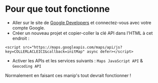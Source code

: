 # Pour que tout fonctionne

- Aller sur le site de [Google Developers](https://console.developers.google.com) et connectez-vous avec votre compte Google.
- Créer un nouveau projet et copier-coller la clé API dans l'HTML à cet endroit :

```<script src="https://maps.googleapis.com/maps/api/js?key=COLLERLACLEICI&callback=initMap" async defer></script>```

- Activer les APIs et les services suivants : `Maps JavaScript API` & `Geocoding API` 


Normalement en faisant ces manip's tout devrait fonctionner !